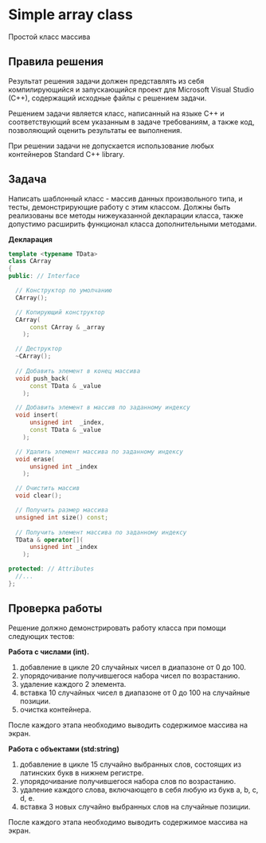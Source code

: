# Simple array class
Простой класс массива

## Правила решения
Результат решения задачи должен представлять из себя компилирующийся и запускающийся проект для Microsoft Visual Studio (C++), содержащий исходные файлы с решением задачи.

Решением задачи является класс, написанный на языке С++ и соответствующий всем указанным в задаче требованиям, а также код, позволяющий оценить результаты ее выполнения.

При решении задачи не допускается использование любых контейнеров Standard C++ library.

## Задача
Написать шаблонный класс - массив данных произвольного типа, и тесты, демонстрирующие работу с этим классом. Должны быть реализованы все методы нижеуказанной декларации класса, также допустимо расширить функционал класса дополнительными методами.

__Декларация__
``` c++
template <typename TData>
class CArray
{
public: // Interface

  // Конструктор по умолчанию
  CArray();

  // Копирующий конструктор
  CArray(
      const CArray & _array
    );

  // Деструктор
  ~CArray();
 
  // Добавить элемент в конец массива
  void push_back(
      const TData & _value
    );

  // Добавить элемент в массив по заданному индексу
  void insert(
      unsigned int  _index,
      const TData & _value
    );

  // Удалить элемент массива по заданному индексу
  void erase(
      unsigned int _index
    );

  // Очистить массив
  void clear();

  // Получить размер массива
  unsigned int size() const;
 
  // Получить элемент массива по заданному индексу
  TData & operator[](
      unsigned int _index
    );

protected: // Attributes
  //...
};
```

## Проверка работы
Решение должно демонстрировать работу класса при помощи следующих тестов:

__Работа с числами (int).__
1. добавление в цикле 20 случайных чисел в диапазоне от 0 до 100.
1. упорядочивание получившегося набора чисел по возрастанию.
1. удаление каждого 2 элемента.
1. вставка 10 случайных чисел в диапазоне от 0 до 100 на случайные позиции.
1. очистка контейнера.

После каждого этапа необходимо выводить содержимое массива на экран.

__Работа с объектами (std:string)__
1. добавление в цикле 15 случайно выбранных слов, состоящих из латинских букв в нижнем регистре.
1. упорядочивание получившегося набора слов по возрастанию.
1. удаление каждого слова, включающего в себя любую из букв a, b, c, d, e.
1. вставка 3 новых случайно выбранных слов на случайные позиции.

После каждого этапа необходимо выводить содержимое массива на экран.
